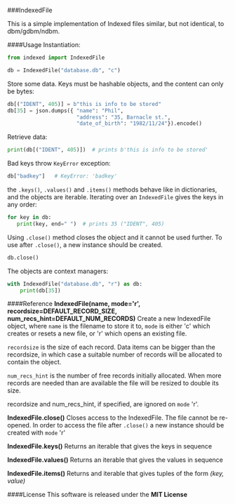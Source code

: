 ###IndexedFile

This is a simple implementation of Indexed files similar, but not identical, to dbm/gdbm/ndbm.

####Usage
Instantiation:

~~~python
from indexed import IndexedFile

db = IndexedFile("database.db", "c")
~~~

Store some data. Keys must be hashable objects, and the content can only be bytes:

~~~python
db[("IDENT", 405)] = b"this is info to be stored"
db[35] = json.dumps({ "name": "Phil", 
                      "address": "35, Barnacle st.", 
                      "date_of_birth": "1982/11/24"}).encode()
~~~

Retrieve data:

~~~python
print(db[("IDENT", 405)])  # prints b'this is info to be stored'
~~~

Bad keys throw `KeyError` exception:

~~~python
db["badkey"]   # KeyError: 'badkey'
~~~

the `.keys()`, `.values()` and `.items()` methods behave like in dictionaries, and the objects are iterable. Iterating over an `IndexedFile` gives the keys in any order:

~~~python
for key in db:
   print(key, end=" ")  # prints 35 ("IDENT", 405)
~~~

Using `.close()` method closes the object and it cannot be used further. To use after `.close()`, a new instance should be created.

~~~python
db.close()
~~~

The objects are context managers:

~~~python
with IndexedFile("database.db", "r") as db:
	print(db[35])
~~~

####Reference
**IndexedFile(name, mode='r', recordsize=DEFAULT_RECORD_SIZE, num_recs_hint=DEFAULT_NUM_RECORDS)**
Create a new IndexedFile object, where `name` is the filename to store it to, `mode` is either 'c' which creates or resets a new file, or 'r' which opens an existing file.

`recordsize` is the size of each record. Data items can be bigger than the recordsize, in which case a suitable number of records will be allocated to contain the object.

`num_recs_hint` is the number of free records initially allocated. When more records are needed than are available the file will be resized to double its size.

recordsize and num_recs_hint, if specified, are ignored on `mode` 'r'.

**IndexedFile.close()**
Closes access to the IndexedFile. The file cannot be re-opened. In order to access the file after `.close()` a new instance should be created with `mode` 'r'

**IndexedFile.keys()**
Returns an iterable that gives the keys in sequence

**IndexedFile.values()**
Returns an iterable that gives the values in sequence

**IndexedFile.items()**
Returns and iterable that gives tuples of the form _(key, value)_

####License
This software is released under the **MIT License**